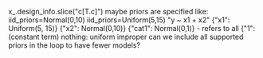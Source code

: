 x_.design_info.slice("c[T.c]")
 maybe priors are specified like:
   iid_priors=Normal(0,10)
   iid_priors=Uniform(5,15)
 "y ~ x1 + x2"
 {"x1": Uniform(5, 15)}
 {"x2": Normal(0,10)}
 {"cat1": Normal(0,1)} - refers to all
 {"1": (constant term)
 nothing: uniform improper
 can we include all supported priors in the loop to have fewer models?
